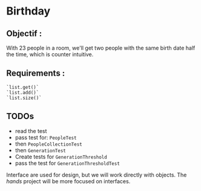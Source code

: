 Birthday
=====


Objectif :
----

With 23 people in a room,  we'll get two people with the same birth date half the time, which is counter intuitive.


Requirements :
---

	`list.get()`
	`list.add()`
	`list.size()`
	

TODOs
---

* read the test
* pass test for: `PeopleTest`
* then `PeopleCollectionTest`
* then `GenerationTest`
* Create tests for `GenerationThreshold`
* pass the test for `GenerationThresholdTest`
	


Interface are used for design, but we will work directly with objects.
The *hands* project will be more focused on interfaces.



